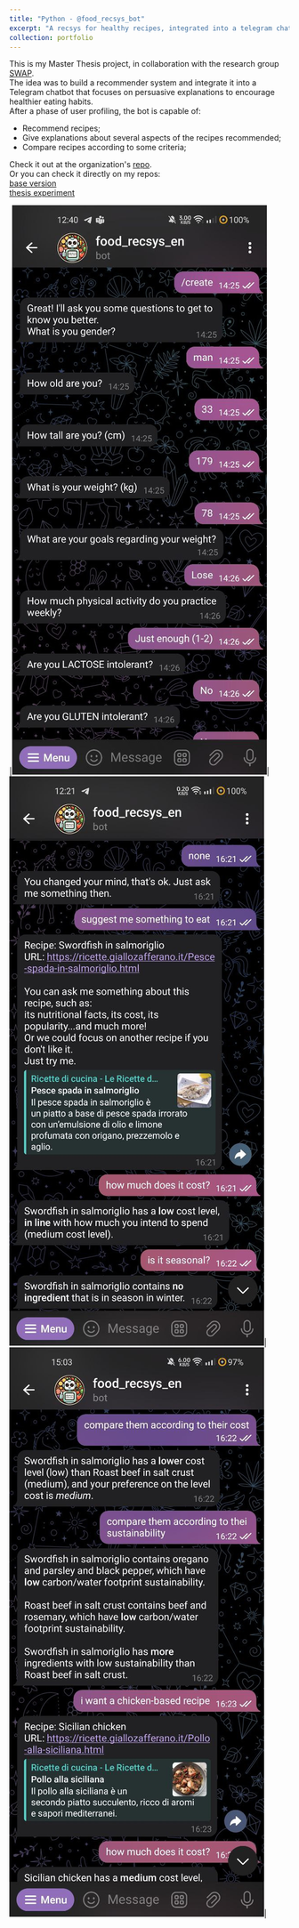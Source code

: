 ```yaml
---
title: "Python - @food_recsys_bot"
excerpt: "A recsys for healthy recipes, integrated into a telegram chatbot and focused on persuasive explanations to encourage users to adopt healthier eating habits."
collection: portfolio
---
```


This is my Master Thesis project, in collaboration with the research group [SWAP](http://www.di.uniba.it/~swap/). \
The idea was to build a recommender system and integrate it into a Telegram chatbot that focuses on persuasive explanations to encourage healthier eating habits. \
After a phase of user profiling, the bot is capable of:
- Recommend recipes;
- Give explanations about several aspects of the recipes recommended;
- Compare recipes according to some criteria;


Check it out at the organization's [repo](https://github.com/swapUniba/food_recsys_bot). \
Or you can check it directly on my repos: \
[base version](https://github.com/GianFederico/FoodRecSysBot/tree/gianfederico) \
[thesis experiment](https://github.com/GianFederico/FoodRecSysBot/tree/thesis_poli)

|<img src='/images/bot0.jpg'>|<img src='/images/bot1.jpg'>|<img src='/images/bot3.jpg'>|